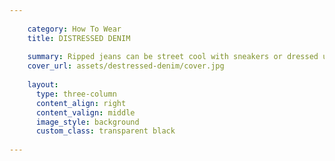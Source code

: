 ```yaml
---
    
    category: How To Wear
    title: DISTRESSED DENIM
    
    summary: Ripped jeans can be street cool with sneakers or dressed up in pumps, the damsel in distressed denim does not need to be saved.
    cover_url: assets/destressed-denim/cover.jpg
    
    layout:
      type: three-column
      content_align: right
      content_valign: middle
      image_style: background
      custom_class: transparent black
      
---
```

